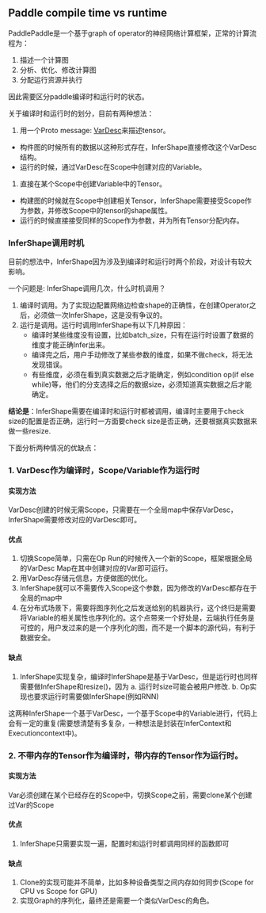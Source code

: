 ## Paddle compile time vs runtime

PaddlePaddle是一个基于graph of operator的神经网络计算框架，正常的计算流程为：

1. 描述一个计算图
1. 分析、优化、修改计算图
1. 分配运行资源并执行

因此需要区分paddle编译时和运行时的状态。

关于编译时和运行时的划分，目前有两种想法：

1. 用一个Proto message: [VarDesc](https://github.com/PaddlePaddle/Paddle/pull/3693/files#diff-f4d158d316b6354763633a7f1930e072R41)来描述tensor。
  - 构件图的时候所有的数据以这种形式存在，InferShape直接修改这个VarDesc结构。
  - 运行的时候，通过VarDesc在Scope中创建对应的Variable。
1. 直接在某个Scope中创建Variable中的Tensor。
  - 构建图的时候就在Scope中创建相关Tensor，InferShape需要接受Scope作为参数，并修改Scope中的tensor的shape属性。
  - 运行的时候直接接受同样的Scope作为参数，并为所有Tensor分配内存。

### InferShape调用时机
目前的想法中，InferShape因为涉及到编译时和运行时两个阶段，对设计有较大影响。

一个问题是: InferShape调用几次，什么时机调用？

1. 编译时调用。为了实现边配置网络边检查shape的正确性，在创建Operator之后，必须做一次InferShape，这是没有争议的。
2. 运行是调用。运行时调用InferShape有以下几种原因：
   - 编译时某些维度没有设置，比如batch_size，只有在运行时设置了数据的维度才能正确Infer出来。
   - 编译完之后，用户手动修改了某些参数的维度，如果不做check，将无法发现错误。
   - 有些维度，必须在看到真实数据之后才能确定，例如condition op(if else while)等，他们的分支选择之后的数据size，必须知道真实数据之后才能确定。

**结论是**：InferShape需要在编译时和运行时都被调用，编译时主要用于check size的配置是否正确，运行时一方面要check size是否正确，还要根据真实数据来做一些resize.


下面分析两种情况的优缺点：

### 1. VarDesc作为编译时，Scope/Variable作为运行时
#### 实现方法
VarDesc创建的时候无需Scope，只需要在一个全局map中保存VarDesc，InferShape需要修改对应的VarDesc即可。

#### 优点
1. 切换Scope简单，只需在Op Run的时候传入一个新的Scope，框架根据全局的VarDesc Map在其中创建对应的Var即可运行。
2. 用VarDesc存储元信息，方便做图的优化。
3. InferShape就可以不需要传入Scope这个参数，因为修改的VarDesc都存在于全局的map中
4. 在分布式场景下，需要将图序列化之后发送给别的机器执行，这个终归是需要将Variable的相关属性也序列化的。这个点带来一个好处是，云端执行任务是可控的，用户发过来的是一个序列化的图，而不是一个脚本的源代码，有利于数据安全。

#### 缺点
1. InferShape实现复杂，编译时InferShape是基于VarDesc，但是运行时也同样需要做InferShape和resize()，因为
	a. 运行时size可能会被用户修改.
	b. Op实现也要求运行时需要做InferShape(例如RNN)

这两种InferShape一个基于VarDesc，一个基于Scope中的Variable进行，代码上会有一定的重复(需要想清楚有多复杂，一种想法是封装在InferContext和Executioncontext中)。

### 2. 不带内存的Tensor作为编译时，带内存的Tensor作为运行时。
#### 实现方法
Var必须创建在某个已经存在的Scope中，切换Scope之前，需要clone某个创建过Var的Scope

#### 优点
1. InferShape只需要实现一遍，配置时和运行时都调用同样的函数即可

#### 缺点
1. Clone的实现可能并不简单，比如多种设备类型之间内存如何同步(Scope for CPU vs Scope for GPU)
1. 实现Graph的序列化，最终还是需要一个类似VarDesc的角色。
